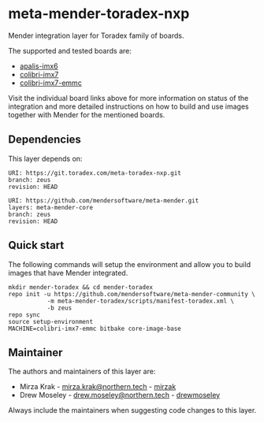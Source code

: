 # meta-mender-toradex-nxp

Mender integration layer for Toradex family of boards.

The supported and tested boards are:

- [apalis-imx6](https://hub.mender.io/t/toradex-nxp-i-mx-6-computer-on-module-apalis-imx6/2331)
- [colibri-imx7](https://hub.mender.io/t/toradex-colibri-imx7-dual-512mb-colibri-imx7-solo-256mb/81)
- [colibri-imx7-emmc](https://hub.mender.io/t/toradex-colibri-imx7-dual-1gb/131)

Visit the individual board links above for more information on status of the
integration and more detailed instructions on how to build and use images
together with Mender for the mentioned boards.

## Dependencies

This layer depends on:

```
URI: https://git.toradex.com/meta-toradex-nxp.git
branch: zeus
revision: HEAD
```

```
URI: https://github.com/mendersoftware/meta-mender.git
layers: meta-mender-core
branch: zeus
revision: HEAD
```

## Quick start

The following commands will setup the environment and allow you to build images
that have Mender integrated.


```
mkdir mender-toradex && cd mender-toradex
repo init -u https://github.com/mendersoftware/meta-mender-community \
           -m meta-mender-toradex/scripts/manifest-toradex.xml \
           -b zeus
repo sync
source setup-environment 
MACHINE=colibri-imx7-emmc bitbake core-image-base
```


## Maintainer

The authors and maintainers of this layer are:

- Mirza Krak - <mirza.krak@northern.tech> - [mirzak](https://github.com/mirzak)
- Drew Moseley - <drew.moseley@northern.tech> - [drewmoseley](https://github.com/drewmoseley)

Always include the maintainers when suggesting code changes to this layer.
